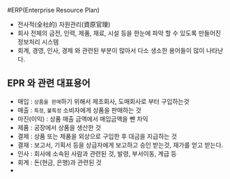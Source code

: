 #ERP(Enterprise Resource Plan)
- 전사적(全社的) 자원관리(資原官理)
- 회사 전체의 금전, 인력, 제품, 재료, 시설 등을 한눈에 파악 할 수 있도록 만들어진 정보처리 시스템
- 회계, 경영, 인사, 경제 와 관련된 부분이 많아서 다소 생소한 용어들이 많이 나타난다.

## EPR 와 관련 대표용어

- 매입 : `상품을 판매`하기 위해서 제조회사, 도매회사로 부터 구입하는것
- 매출 : `특정`, `불특정` 소비자에게 상품을 판매하는 것
- 마진(이익) : 상품 매출 금액에서 매입금액을 뺀 차익
- 제품 : 공장에서 상품을 생산한 것
- 결제 : 상품 또는 제품을 외상으로 구입한 후 대금을 지급하는 것
- 결재 : 보고서, 기획서 등을 상급자에게 보고하고 승인 받는것, 재가를 얻고 받는다.
- 인사 : 회사에 소속된 사람과 관련된 것, 발령, 부서이동, 계급 등
- 회계 : 돈(현금, 은행)과 관련된 것
-